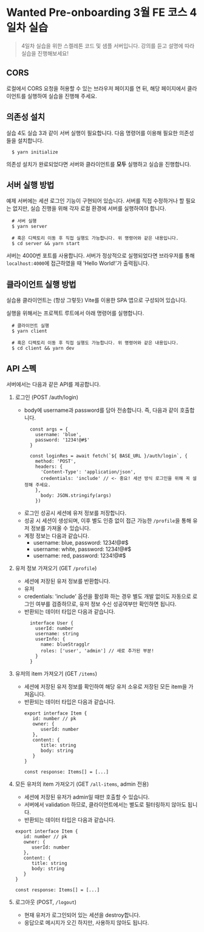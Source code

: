 # Wanted Pre-onboarding 3월 FE 코스 4일차 실습

> 4일차 실습을 위한 스켈레톤 코드 및 샘플 서버입니다. 강의를 듣고 설명에 따라 실습을 진행해보세요!

## CORS
로컬에서 CORS 요청을 허용할 수 있는 브라우저 페이지를 연 뒤, 해당 페이지에서 클라이언트를 실행하여 실습을 진행해 주세요.

## 의존성 설치
실습 4도 실습 3과 같이 서버 실행이 필요합니다.
다음 명령어를 이용해 필요한 의존성들을 설치합니다.

```shell
  $ yarn initialize
```

의존성 설치가 완료되었다면 서버와 클라이언트를 **모두** 실행하고 실습을 진행합니다.

## 서버 실행 방법
예제 서버에는 세션 로그인 기능이 구현되어 있습니다.
서버를 직접 수정하거나 할 필요는 없지만, 실습 진행을 위해 각자 로컬 환경에 서버를 실행하여야 합니다.
```shell
  # 서버 실행
  $ yarn server
  
  # 혹은 디렉토리 이동 후 직접 실행도 가능합니다. 위 명령어와 같은 내용입니다.
  $ cd server && yarn start
```

서버는 4000번 포트를 사용합니다. 서버가 정상적으로 실행되었다면 브라우저를 통해 `localhost:4000`에 접근하였을 때 'Hello World!'가 출력됩니다.

## 클라이언트 실행 방법
실습용 클라이언트는 (항상 그렇듯) Vite를 이용한 SPA 앱으로 구성되어 있습니다.

실행을 위해서는 프로젝트 루트에서 아래 명령어를 실행합니다. 

```shell
  # 클라이언트 실행
  $ yarn client

  # 혹은 디렉토리 이동 후 직접 실행도 가능합니다. 위 명령어와 같은 내용입니다.
  $ cd client && yarn dev
```

## API 스펙

서버에서는 다음과 같은 API를 제공합니다.

1. 로그인 (POST /auth/login)
    - body에 username과 password를 담아 전송합니다. 즉, 다음과 같이 호출합니다.
      ```tsx
        const args = {
          username: 'blue',
          password: '1234!@#$' 
        }
       
        const loginRes = await fetch(`${ BASE_URL }/auth/login`, {
          method: 'POST',
          headers: {
            'Content-Type': 'application/json',
            credentials: 'include' // <- 중요! 세션 방식 로그인을 위해 꼭 설정해 주세요. 
          },
            body: JSON.stringify(args)
          })
      ```
    - 로그인 성공시 세션에 유저 정보를 저장합니다.
    - 성공 시 세션이 생성되며, 이후 별도 인증 없이 접근 가능한 `/profile`을 통해 유저 정보를 가져올 수 있습니다.
    - 계정 정보는 다음과 같습니다.
      - username: blue, password: 1234!@#$
      - username: white, password: 1234!@#$
      - username: red, password: 1234!@#$ 

2. 유저 정보 가져오기 (GET `/profile`)
    - 세션에 저장된 유저 정보를 반환합니다.
    - 유저 
    - credentials: 'include' 옵션을 활성화 하는 경우 별도 개발 없이도 자동으로 로그인 여부를 검증하므로, 유저 정보 수신 성공여부만 확인하면 됩니다.
    - 반환되는 데이터 타입은 다음과 같습니다.
      ```tsx
        interface User {
          userId: number
          username: string
          userInfo: {
            name: blueStragglr
            roles: ['user', 'admin'] // 새로 추가된 부분!
          }
        }
      ```

3. 유저의 item 가져오기 (GET `/items`)
    - 세션에 저장된 유저 정보를 확인하여 해당 유저 소유로 저장된 모든 item을 가져옵니다.
    - 반환되는 데이터 타입은 다음과 같습니다.
      ```tsx
      export interface Item {
         id: number // pk
         owner: {
            userId: number
         },
         content: {
            title: string
            body: string
         }
      }
      
      const response: Items[] = [...]
      ```
   
4. 모든 유저의 item 가져오기 (GET `/all-items`, admin 전용)
    - 세션에 저장된 유저가 admin일 때만 호출할 수 있습니다.
    - 서버에서 validation 하므로, 클라이언트에서는 별도로 필터링하지 않아도 됩니다.
    - 반환되는 데이터 타입은 다음과 같습니다.
    ```tsx
    export interface Item {
       id: number // pk
       owner: {
          userId: number
       },
       content: {
          title: string
          body: string
       }
    }
    
    const response: Items[] = [...]
    ```

5. 로그아웃 (POST, `/logout`)
    - 현재 유저가 로그인되어 있는 세션을 destroy합니다.
    - 응답으로 메시지가 오긴 하지만, 사용하지 않아도 됩니다.
